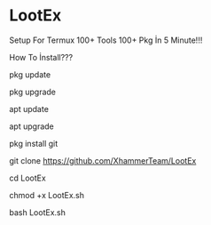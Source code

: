 # LootEx
Setup For Termux 100+ Tools 100+ Pkg İn 5 Minute!!!

How To İnstall???

pkg update

pkg upgrade

apt update

apt upgrade

pkg install git

git clone https://github.com/XhammerTeam/LootEx

cd LootEx

chmod +x LootEx.sh

bash LootEx.sh
